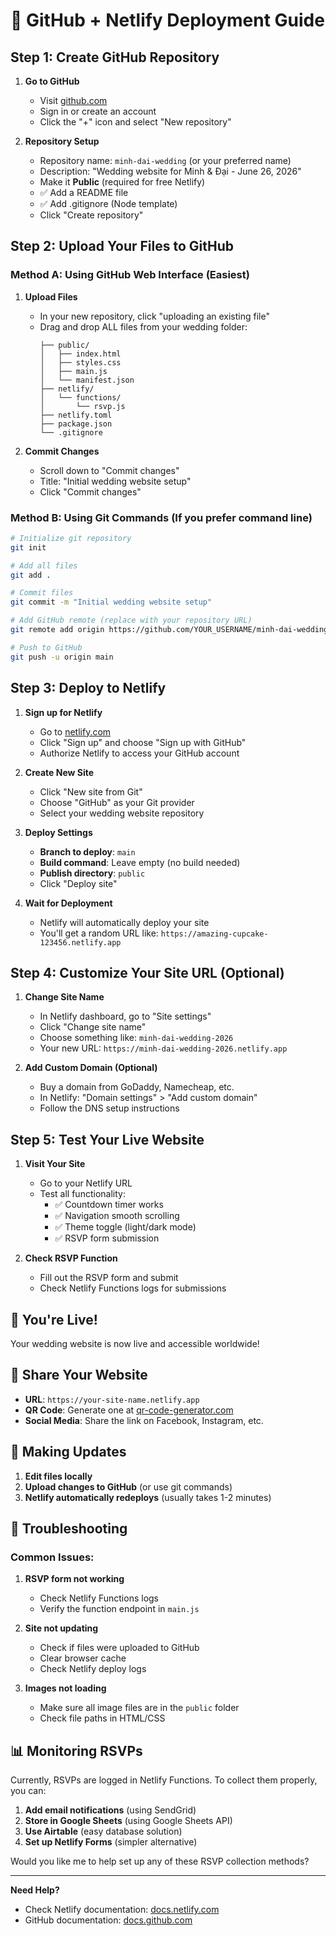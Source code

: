 # 🚀 GitHub + Netlify Deployment Guide

## Step 1: Create GitHub Repository

1. **Go to GitHub**
   - Visit [github.com](https://github.com)
   - Sign in or create an account
   - Click the "+" icon and select "New repository"

2. **Repository Setup**
   - Repository name: `minh-dai-wedding` (or your preferred name)
   - Description: "Wedding website for Minh & Đại - June 26, 2026"
   - Make it **Public** (required for free Netlify)
   - ✅ Add a README file
   - ✅ Add .gitignore (Node template)
   - Click "Create repository"

## Step 2: Upload Your Files to GitHub

### Method A: Using GitHub Web Interface (Easiest)

1. **Upload Files**
   - In your new repository, click "uploading an existing file"
   - Drag and drop ALL files from your wedding folder:
     ```
     ├── public/
     │   ├── index.html
     │   ├── styles.css
     │   ├── main.js
     │   └── manifest.json
     ├── netlify/
     │   └── functions/
     │       └── rsvp.js
     ├── netlify.toml
     ├── package.json
     └── .gitignore
     ```

2. **Commit Changes**
   - Scroll down to "Commit changes"
   - Title: "Initial wedding website setup"
   - Click "Commit changes"

### Method B: Using Git Commands (If you prefer command line)

```bash
# Initialize git repository
git init

# Add all files
git add .

# Commit files
git commit -m "Initial wedding website setup"

# Add GitHub remote (replace with your repository URL)
git remote add origin https://github.com/YOUR_USERNAME/minh-dai-wedding.git

# Push to GitHub
git push -u origin main
```

## Step 3: Deploy to Netlify

1. **Sign up for Netlify**
   - Go to [netlify.com](https://netlify.com)
   - Click "Sign up" and choose "Sign up with GitHub"
   - Authorize Netlify to access your GitHub account

2. **Create New Site**
   - Click "New site from Git"
   - Choose "GitHub" as your Git provider
   - Select your wedding website repository

3. **Deploy Settings**
   - **Branch to deploy**: `main`
   - **Build command**: Leave empty (no build needed)
   - **Publish directory**: `public`
   - Click "Deploy site"

4. **Wait for Deployment**
   - Netlify will automatically deploy your site
   - You'll get a random URL like: `https://amazing-cupcake-123456.netlify.app`

## Step 4: Customize Your Site URL (Optional)

1. **Change Site Name**
   - In Netlify dashboard, go to "Site settings"
   - Click "Change site name"
   - Choose something like: `minh-dai-wedding-2026`
   - Your new URL: `https://minh-dai-wedding-2026.netlify.app`

2. **Add Custom Domain (Optional)**
   - Buy a domain from GoDaddy, Namecheap, etc.
   - In Netlify: "Domain settings" > "Add custom domain"
   - Follow the DNS setup instructions

## Step 5: Test Your Live Website

1. **Visit Your Site**
   - Go to your Netlify URL
   - Test all functionality:
     - ✅ Countdown timer works
     - ✅ Navigation smooth scrolling
     - ✅ Theme toggle (light/dark mode)
     - ✅ RSVP form submission

2. **Check RSVP Function**
   - Fill out the RSVP form and submit
   - Check Netlify Functions logs for submissions

## 🎉 You're Live!

Your wedding website is now live and accessible worldwide!

## 📱 Share Your Website

- **URL**: `https://your-site-name.netlify.app`
- **QR Code**: Generate one at [qr-code-generator.com](https://www.qr-code-generator.com)
- **Social Media**: Share the link on Facebook, Instagram, etc.

## 🔄 Making Updates

1. **Edit files locally**
2. **Upload changes to GitHub** (or use git commands)
3. **Netlify automatically redeploys** (usually takes 1-2 minutes)

## 🔧 Troubleshooting

### Common Issues:

1. **RSVP form not working**
   - Check Netlify Functions logs
   - Verify the function endpoint in `main.js`

2. **Site not updating**
   - Check if files were uploaded to GitHub
   - Clear browser cache
   - Check Netlify deploy logs

3. **Images not loading**
   - Make sure all image files are in the `public` folder
   - Check file paths in HTML/CSS

## 📊 Monitoring RSVPs

Currently, RSVPs are logged in Netlify Functions. To collect them properly, you can:

1. **Add email notifications** (using SendGrid)
2. **Store in Google Sheets** (using Google Sheets API)
3. **Use Airtable** (easy database solution)
4. **Set up Netlify Forms** (simpler alternative)

Would you like me to help set up any of these RSVP collection methods?

---

**Need Help?** 
- Check Netlify documentation: [docs.netlify.com](https://docs.netlify.com)
- GitHub documentation: [docs.github.com](https://docs.github.com)
